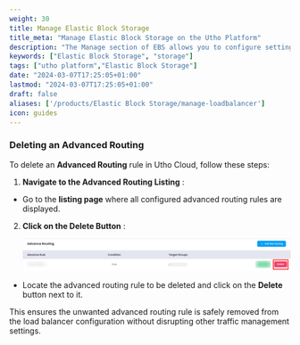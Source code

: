 ```yaml
---
weight: 30
title: Manage Elastic Block Storage
title_meta: "Manage Elastic Block Storage on the Utho Platform"
description: "The Manage section of EBS allows you to configure settings, resize volumes, attach or detach them from instances, and destroy volumes when no longer needed."
keywords: ["Elastic Block Storage", "storage"]
tags: ["utho platform","Elastic Block Storage"]
date: "2024-03-07T17:25:05+01:00"
lastmod: "2024-03-07T17:25:05+01:00"
draft: false 
aliases: ['/products/Elastic Block Storage/manage-loadbalancer']
icon: guides
---
```

### **Deleting an Advanced Routing**

To delete an **Advanced Routing** rule in Utho Cloud, follow these steps:

1. **Navigate to the Advanced Routing Listing** :

* Go to the **listing page** where all configured advanced routing rules are displayed.

2. **Click on the Delete Button** :

   ![1743684204217](image/index/1743684204217.png)

* Locate the advanced routing rule to be deleted and click on the **Delete** button next to it.

This ensures the unwanted advanced routing rule is safely removed from the load balancer configuration without disrupting other traffic management settings.
